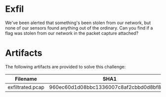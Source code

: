 # Exfil

We've been alerted that something's been stolen from our network, but none of our sensors found anything out of the ordinary. Can you find if a flag was stolen from our network in the packet capture attached?

# Artifacts
The following artifacts are provided to solve this challenge:

|Filename|SHA1|
|--------|----|
|exfiltrated.pcap|960ec60d1d08bbc1336007c8af2cbbd0d8bf8b3c|